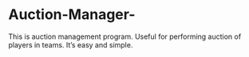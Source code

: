 # Auction-Manager-
This is auction management program. Useful for performing auction of players in teams. It’s easy and simple.
